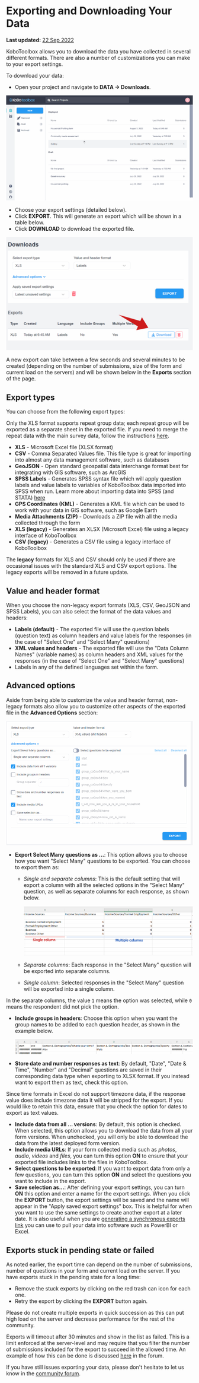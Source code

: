 # Exporting and Downloading Your Data
**Last updated:** <a href="https://github.com/kobotoolbox/docs/blob/e21558a7adc19f5065e71c905479a71a67d66a51/source/export_download.md" class="reference">22 Sep 2022</a>

KoboToolbox allows you to download the data you have collected in several
different formats. There are also a number of customizations you can make to
your export settings.

To download your data:

- Open your project and navigate to **DATA -> Downloads**.

![Navigating to the Dowloads screen](images/export_download/data_downloads.gif)

- Choose your export settings (detailed below).
- Click **EXPORT**. This will generate an export which will be shown in a table
  below.
- Click **DOWNLOAD** to download the exported file.

![Download screen](images/export_download/download.png)

<p class="note">
  A new export can take between a few seconds and several minutes to be created
  (depending on the number of submissions, size of the form and current load on
  the servers) and will be shown below in the <strong>Exports</strong> section
  of the page.
</p>

## Export types

You can choose from the following export types:

<p class="note">
  Only the XLS format supports repeat group data; each repeat group will be
  exported as a separate sheet in the exported file. If you need to merge the
  repeat data with the main survey data, follow the instructions
  <a href="merging_dataset_excel_power_query.html" class="reference">here</a>.
</p>

- **XLS** - Microsoft Excel file (XLSX format)
- **CSV** - Comma Separated Values file. This file type is great for importing
  into almost any data management software, such as databases
- **GeoJSON** - Open standard geospatial data interchange format best for
  integrating with GIS software, such as ArcGIS
- **SPSS Labels** - Generates SPSS syntax file which will apply question labels
  and value labels to variables of KoboToolbox data imported into SPSS when run.
  Learn more about importing data into SPSS (and STATA)
  [here](converting_to_spss_and_stata.md)
- **GPS Coordinates (KML)** - Generates a KML file which can be used to work
  with your data in GIS software, such as Google Earth
- **Media Attachments (ZIP)** - Downloads a ZIP file with all the media
  collected through the form
- **XLS (legacy)** - Generates an XLSX (Microsoft Excel) file using a legacy
  interface of KoboToolbox
- **CSV (legacy)** - Generates a CSV file using a legacy interface of
  KoboToolbox

<p class="note">
  The <strong>legacy</strong> formats for XLS and CSV should only be used if
  there are occasional issues with the standard XLS and CSV export options. The
  legacy exports will be removed in a future update.
</p>

## Value and header format

When you choose the non-legacy export formats (XLS, CSV, GeoJSON and SPSS
Labels), you can also select the format of the data values and headers:

- **Labels (default)** - The exported file will use the question labels
  (question text) as column headers and value labels for the responses (in the
  case of "Select One" and "Select Many" questions)
- **XML values and headers** - The exported file will use the "Data Column
  Names" (variable names) as column headers and XML values for the responses (in
  the case of "Select One" and "Select Many" questions)
- Labels in any of the defined languages set within the form.

## Advanced options

Aside from being able to customize the value and header format, non-legacy
formats also allow you to customize other aspects of the exported file in the
**Advanced Options** section:

![Download Settings](images/export_download/download_settings.png)

- **Export Select Many questions as …**: This option allows you to choose how
  you want "Select Many" questions to be exported. You can choose to export them
  as:

  - _Single and separate columns_: This is the default setting that will export
    a column with all the selected options in the "Select Many" question, as
    well as separate columns for each response, as shown below.

    ![Download Settings](images/export_download/select_many_options.png)

  - _Separate columns_: Each response in the "Select Many" question will be
    exported into separate columns.
  - _Single column_: Selected responses in the "Select Many" question will be
    exported into a single column.

<p class="note">
  In the separate columns, the value <code>1</code> means the option was
  selected, while <code>0</code>
  means the respondent did not pick the option.
</p>

- **Include groups in headers**: Choose this option when you want the group
  names to be added to each question header, as shown in the example below.

  ![Download Settings](images/export_download/group_headers.png)

- **Store date and number responses as text**: By default, "Date", "Date &
  Time", "Number" and "Decimal" questions are saved in their corresponding data
  type when exporting to XLSX format. If you instead want to export them as
  text, check this option.

<p class="note">
  Since time formats in Excel do not support timezone data, if the
  response value does include timezone data it will be stripped for the export.
  If you would like to retain this data, ensure that you check the option for
  dates to export as text values.
</p>

- **Include data from all … versions**: By default, this option is checked. When
  selected, this option allows you to download the data from all your form
  versions. When unchecked, you will only be able to download the data from the
  latest deployed form version.
- **Include media URLs**: If your form collected media such as _photos_,
  _audio_, _videos_ and _files_, you can turn this option **ON** to ensure that
  your exported file includes links to the files in KoboToolbox.
- **Select questions to be exported**: If you want to export data from only a
  few questions, you can turn this option **ON** and select the questions you
  want to include in the export.
- **Save selection as…**: After defining your export settings, you can turn
  **ON** this option and enter a name for the export settings. When you click
  the **EXPORT** button, the export settings will be saved and the name will
  appear in the "Apply saved export settings" box. This is helpful for when you
  want to use the same settings to create another export at a later date. It is
  also useful when you are
  [generating a synchronous exports link](synchronous_exports.md) you can use to
  pull your data into software such as PowerBI or Excel.

## Exports stuck in pending state or failed

As noted earlier, the export time can depend on the number of submissions,
number of questions in your form and current load on the server. If you have
exports stuck in the pending state for a long time:

- Remove the stuck exports by clicking on the red trash can
  <i class="k-icon k-icon-trash"></i> icon for each one.
- Retry the export by clicking the **EXPORT** button again.

<p class="note">
  Please do not create multiple exports in quick succession as this can put high
  load on the server and decrease performance for the rest of the community.
</p>

<p class="note">
  Exports will timeout after 30 minutes and show in the list as failed. This is
  a limit enforced at the server-level and may require that you filter the
  number of submissions included for the export to succeed in the allowed time.
  An example of how this can be done is discussed <a href="https://community.kobotoolbox.org/t/how-to-download-data-between-two-dates-from-date-to-date/25569/4">here</a> in the
  forum.
</p>

If you have still issues exporting your data, please don't hesitate to let us
know in the [community forum](https://community.kobotoolbox.org/).
